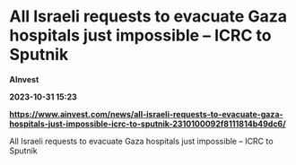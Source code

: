 # All Israeli requests to evacuate Gaza hospitals just impossible – ICRC to Sputnik
**AInvest**

**2023-10-31 15:23**

**https://www.ainvest.com/news/all-israeli-requests-to-evacuate-gaza-hospitals-just-impossible-icrc-to-sputnik-2310100092f8111814b49dc6/**

All Israeli requests to evacuate Gaza hospitals just impossible – ICRC to Sputnik